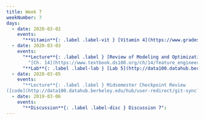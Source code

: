 ```yaml
---
title: Week 7
weekNumber: 7
days:
  - date: 2020-03-02
    events:
      "**Vitamin**{: .label .label-vit } [Vitamin 4](https://www.gradescope.com/courses/78615/assignments/375141) (due Mar. 2)":
  - date: 2020-03-03
    events:
      "**Lecture**{: .label .label } [Review of Modeling and Optimization, Intro to Regression](https://drive.google.com/open?id=1bSoF1FGkSb-Uuaqsz0sMy2xR74Yf8f5I)":
        "[Ch. 14](https://www.textbook.ds100.org/ch/14/feature_engineering.html)"
      "**Lab**{: .label .label-lab } [Lab 5](http://data100.datahub.berkeley.edu/hub/user-redirect/git-sync?repo=https://github.com/DS-100/sp20&subPath=lab/lab05/) (due Mar. 7)":
  - date: 2020-03-05
    events:
      "**Lecture**{: .label .label } Midsemester Checkpoint Review
([code](http://data100.datahub.berkeley.edu/hub/user-redirect/git-sync?repo=https://github.com/DS-100/sp20&subPath=lecture/lec13/)) ([Another Simpler Gradient Descent Notebook](../resources/assets/lectures/lec13/GradientDescentInDetail.html))":
  - date: 2019-03-06
    events:
      "**Discussion**{: .label .label-disc } Discussion 7":
---
```


